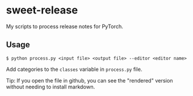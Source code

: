 # sweet-release
My scripts to process release notes for PyTorch.

## Usage
```shell
$ python process.py <input file> <output file> --editor <editor name>
```

Add categories to the `classes` variable in `process.py` file.

Tip: If you open the file in github, you can see the "rendered" version without needing to install markdown.
